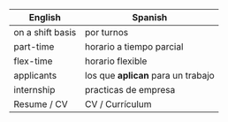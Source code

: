 
| English          | Spanish                             |
| ---------------- | ----------------------------------- |
| on a shift basis | por turnos                          |
| part-time        | horario a tiempo parcial            |
| flex-time        | horario flexible                    |
| applicants       | los que **aplican** para un trabajo |
| internship       | practicas de empresa                |
| Resume / CV      | CV / Currículum                     |

